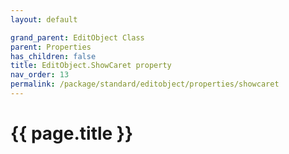 ```yaml
---
layout: default

grand_parent: EditObject Class
parent: Properties
has_children: false
title: EditObject.ShowCaret property
nav_order: 13
permalink: /package/standard/editobject/properties/showcaret
---
```

# {{ page.title }}




